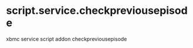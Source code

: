 script.service.checkpreviousepisode
===================================

xbmc service script addon checkpreviousepisode